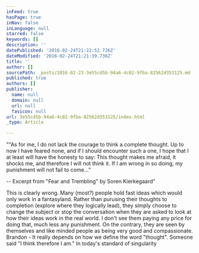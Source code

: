 ```yaml
---
inFeed: true
hasPage: true
inNav: false
inLanguage: null
starred: false
keywords: []
description: ''
datePublished: '2016-02-24T21:22:52.726Z'
dateModified: '2016-02-24T21:21:39.736Z'
title: ''
author: []
sourcePath: _posts/2016-02-23-3e55cd5b-94a6-4c02-9fba-82562d353125.md
published: true
authors: []
publisher:
  name: null
  domain: null
  url: null
  favicon: null
url: 3e55cd5b-94a6-4c02-9fba-82562d353125/index.html
_type: Article

---
```

""As for me, I do not lack the courage to think a complete thought. Up to now I have feared none, and if I should encounter such a one, I hope that I at least will have the honesty to say: This thought makes me afraid, it shocks me, and therefore I will not think it. If I am wrong in so doing, my punishment will not fail to come..."

-- Excerpt from "Fear and Trembling" by Soren Kierkegaard"

This is clearly wrong. Many (most?) people hold fast ideas which would only work in a fantasyland. Rather than purusing their thoughts to completion (explore where they logically lead), they simply choose to change the subject or stop the conversation when they are asked to look at how their ideas work in the real world. I don't see them paying any price for doing that, much less any punishment. On the contrary, they are seen by themselves and like minded people as being very good and compassionate.  
Brandon - It really depends on how we define the word "thought". Someone said "I think therefore I am." In today's standard of singularity
